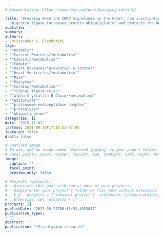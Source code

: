 ```yaml
---
# Documentation: https://wowchemy.com/docs/managing-content/

title: 'Breaking down the COP9 Signalsome in the heart: how inactivating a protein
  ubiquitin ligase increases protein ubiquitylation and protects the heart.'
subtitle: ''
summary: ''
authors:
- Christopher C. Glembotski
tags:
- '"Animals"'
- '"Carrier Proteins/*metabolism"'
- '"Cytosol/*metabolism"'
- '"Female"'
- '"Heart Diseases/*prevention & control"'
- '"Heart Ventricles/*metabolism"'
- '"Male"'
- '"Myocytes"'
- '"Cardiac/*metabolism"'
- '"*Signal Transduction"'
- '"alpha-Crystallin B Chain/*metabolism"'
- '"Editorials"'
- '"proteasome endopeptidase complex"'
- '"proteolysis"'
- '"ubiquitination"'
categories: []
date: '2015-11-01'
lastmod: 2021-09-20T17:15:51-07:00
featured: false
draft: false

# Featured image
# To use, add an image named `featured.jpg/png` to your page's folder.
# Focal points: Smart, Center, TopLeft, Top, TopRight, Left, Right, BottomLeft, Bottom, BottomRight.
image:
  caption: ''
  focal_point: ''
  preview_only: false

# Projects (optional).
#   Associate this post with one or more of your projects.
#   Simply enter your project's folder or file name without extension.
#   E.g. `projects = ["internal-project"]` references `content/project/deep-learning/index.md`.
#   Otherwise, set `projects = []`.
projects: []
publishDate: '2021-09-21T00:15:51.455381Z'
publication_types:
- '1'
abstract: ''
publication: '*Circulation research*'
---
```

